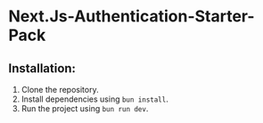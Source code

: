 # Next.Js-Authentication-Starter-Pack

## Installation:

1. Clone the repository.
2. Install dependencies using `bun install`.
3. Run the project using `bun run dev`.
